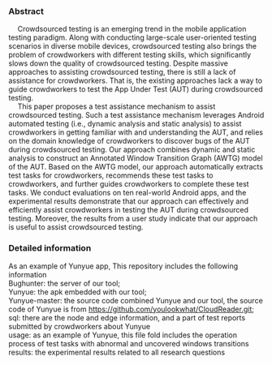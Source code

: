 ### Abstract
&emsp; Crowdsourced testing is an emerging trend in the mobile application testing paradigm. Along with conducting large-scale user-oriented testing scenarios in diverse mobile devices, 
crowdsourced testing also brings the problem of crowdworkers with different testing skills, which significantly slows down the quality of crowdsourced testing. 
Despite massive approaches to assisting crowdsourced testing, there is still a lack of assistance for crowdworkers. 
That is, the existing approaches lack a way to guide crowdworkers to test the App Under Test (AUT) during crowdsourced testing.
<br>
&emsp; This paper proposes a test assistance mechanism to assist crowdsourced testing. Such a test assistance mechanism leverages Android automated testing (i.e., dynamic analysis and static analysis) to assist crowdworkers in getting familiar with and understanding the AUT, and relies on the domain knowledge of crowdworkers to discover bugs of the AUT during crowdsourced testing. Our approach combines dynamic and static analysis to construct an Annotated Window Transition Graph (AWTG) model of the AUT. Based on the AWTG model, our approach automatically extracts test tasks for crowdworkers, recommends these test tasks to crowdworkers, and further guides crowdworkers to complete these test tasks. We conduct evaluations on ten real-world Android apps, and the experimental results demonstrate that our approach can effectively and efficiently assist crowdworkers in testing the AUT during crowdsourced testing. Moreover, the results from a user study indicate that our approach is useful to assist crowdsourced testing.


### Detailed information
As an example of Yunyue app, This repository includes the following information
<br>
Bughunter: the server of our tool;
<br>
Yunyue: the apk embedded with our tool;
<br>
Yunyue-master: the source code combined Yunyue and our tool, the source code of Yunyue is from https://github.com/youlookwhat/CloudReader.git;
<br>
sql: there are the node and edge information, and a part of test reports submitted by crowdworkers about Yunyue
<br>
usage: as an example of Yunyue, this file fold includes the operation process of test tasks with abnormal and uncovered windows transitions
<br>
results: the experimental results related to all research questions 

